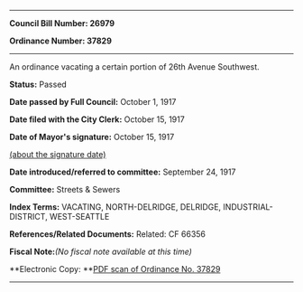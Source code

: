 

********

**Council Bill Number: 26979**
   
**Ordinance Number: 37829**
********

 An ordinance vacating a certain portion of 26th Avenue Southwest.

**Status:** Passed
   
**Date passed by Full Council:** October 1, 1917
   
**Date filed with the City Clerk:** October 15, 1917
   
**Date of Mayor's signature:** October 15, 1917
   
[(about the signature date)](/~public/approvaldate.htm)
   
   
   
**Date introduced/referred to committee:** September 24, 1917
   
**Committee:** Streets & Sewers
   
   
**Index Terms:** VACATING, NORTH-DELRIDGE, DELRIDGE, INDUSTRIAL-DISTRICT, WEST-SEATTLE

**References/Related Documents:** Related: CF 66356

**Fiscal Note:**_(No fiscal note available at this time)_

**Electronic Copy: **[PDF scan of Ordinance No. 37829](/~archives/Ordinances/Ord_37829.pdf)

********

